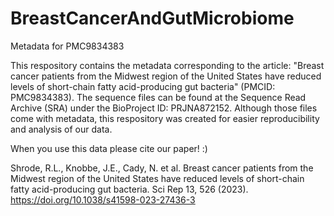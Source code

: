 # BreastCancerAndGutMicrobiome
Metadata for PMC9834383

This respository contains the metadata corresponding to the article: "Breast cancer patients from the Midwest region of the United States have reduced levels of short-chain fatty acid-producing gut bacteria" (PMCID: PMC9834383). The sequence files can be found at the Sequence Read Archive (SRA) under the BioProject ID: PRJNA872152. Although those files come with metadata, this respository was created for easier reproducibility and analysis of our data.


When you use this data please cite our paper! :) 

Shrode, R.L., Knobbe, J.E., Cady, N. et al. Breast cancer patients from the Midwest region of the United States have reduced levels of short-chain fatty acid-producing gut bacteria. Sci Rep 13, 526 (2023). https://doi.org/10.1038/s41598-023-27436-3
